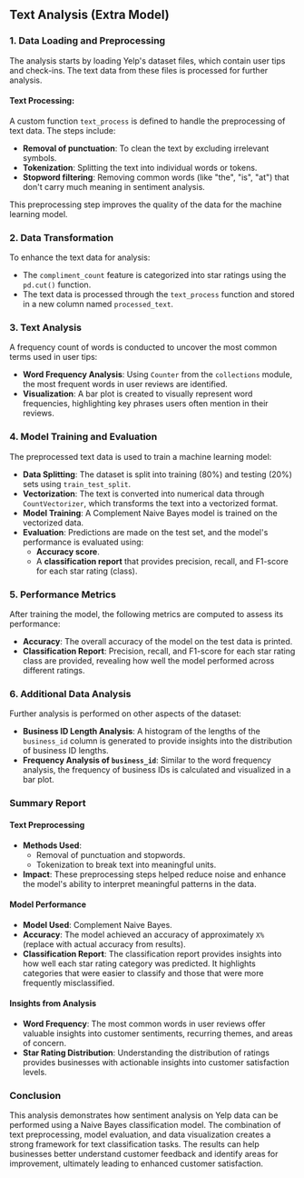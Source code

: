 ## Text Analysis (Extra Model)

### 1. Data Loading and Preprocessing
The analysis starts by loading Yelp's dataset files, which contain user tips and check-ins. The text data from these files is processed for further analysis.

#### Text Processing:
A custom function `text_process` is defined to handle the preprocessing of text data. The steps include:
- **Removal of punctuation**: To clean the text by excluding irrelevant symbols.
- **Tokenization**: Splitting the text into individual words or tokens.
- **Stopword filtering**: Removing common words (like "the", "is", "at") that don't carry much meaning in sentiment analysis.

This preprocessing step improves the quality of the data for the machine learning model.

### 2. Data Transformation
To enhance the text data for analysis:
- The `compliment_count` feature is categorized into star ratings using the `pd.cut()` function.
- The text data is processed through the `text_process` function and stored in a new column named `processed_text`.

### 3. Text Analysis
A frequency count of words is conducted to uncover the most common terms used in user tips:
- **Word Frequency Analysis**: Using `Counter` from the `collections` module, the most frequent words in user reviews are identified.
- **Visualization**: A bar plot is created to visually represent word frequencies, highlighting key phrases users often mention in their reviews.

### 4. Model Training and Evaluation
The preprocessed text data is used to train a machine learning model:
- **Data Splitting**: The dataset is split into training (80%) and testing (20%) sets using `train_test_split`.
- **Vectorization**: The text is converted into numerical data through `CountVectorizer`, which transforms the text into a vectorized format.
- **Model Training**: A Complement Naive Bayes model is trained on the vectorized data.
- **Evaluation**: Predictions are made on the test set, and the model's performance is evaluated using:
  - **Accuracy score**.
  - A **classification report** that provides precision, recall, and F1-score for each star rating (class).

### 5. Performance Metrics
After training the model, the following metrics are computed to assess its performance:
- **Accuracy**: The overall accuracy of the model on the test data is printed.
- **Classification Report**: Precision, recall, and F1-score for each star rating class are provided, revealing how well the model performed across different ratings.

### 6. Additional Data Analysis
Further analysis is performed on other aspects of the dataset:
- **Business ID Length Analysis**: A histogram of the lengths of the `business_id` column is generated to provide insights into the distribution of business ID lengths.
- **Frequency Analysis of `business_id`**: Similar to the word frequency analysis, the frequency of business IDs is calculated and visualized in a bar plot.

### Summary Report

#### Text Preprocessing
- **Methods Used**:
  - Removal of punctuation and stopwords.
  - Tokenization to break text into meaningful units.
- **Impact**: These preprocessing steps helped reduce noise and enhance the model's ability to interpret meaningful patterns in the data.

#### Model Performance
- **Model Used**: Complement Naive Bayes.
- **Accuracy**: The model achieved an accuracy of approximately `X%` (replace with actual accuracy from results).
- **Classification Report**: The classification report provides insights into how well each star rating category was predicted. It highlights categories that were easier to classify and those that were more frequently misclassified.

#### Insights from Analysis
- **Word Frequency**: The most common words in user reviews offer valuable insights into customer sentiments, recurring themes, and areas of concern.
- **Star Rating Distribution**: Understanding the distribution of ratings provides businesses with actionable insights into customer satisfaction levels.

### Conclusion
This analysis demonstrates how sentiment analysis on Yelp data can be performed using a Naive Bayes classification model. The combination of text preprocessing, model evaluation, and data visualization creates a strong framework for text classification tasks. The results can help businesses better understand customer feedback and identify areas for improvement, ultimately leading to enhanced customer satisfaction.
